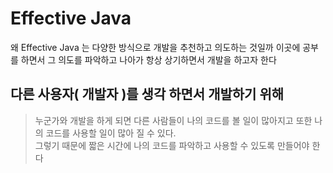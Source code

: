 # Effective Java

왜 Effective Java 는 다양한 방식으로 개발을 추천하고 의도하는 것일까
이곳에 공부를 하면서 그 의도를 파악하고 나아가 항상 상기하면서 개발을 하고자 한다

## 다른 사용자( 개발자 )를 생각 하면서 개발하기 위해
> 누군가와 개발을 하게 되면 다른 사람들이 나의 코드를 볼 일이 많아지고 또한 나의 코드를 사용할 일이 많아 질 수 있다. <br />
> 그렇기 때문에 짧은 시간에 나의 코드를 파악하고 사용할 수 있도록 만들어야 한다
